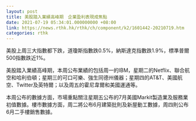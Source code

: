 ```yaml
---
layout: post
title: 美股踏入業績高峰期　企業盈利表現成焦點
date: 2021-07-19 05:34:01.000000000 +08:00
link: https://news.rthk.hk/rthk/ch/component/k2/1601442-20210719.htm
categories: rthk
---
```


美股上周三大指數都下跌，道瓊斯指數跌0.5%，納斯達克指數跌1.9%，標準普爾500指數跌近1%。

美股踏入業績高峰期，本周公布業績的包括周一的IBM，星期二的Netflix、聯合航空和哈利伯頓；星期三的可口可樂、強生同德州儀器；星期四的AT&T、美國航空、Twitter及英特爾；以及周五的霍尼韋爾和美國運通等。

本周公布的數據方面，市場重點關注星期五公布的7月美國Markit製造業及服務業初值數據。樓市數據方面，周二將公布6月建築批則及新屋動工數據，周四則公布6月二手樓銷售數據。
